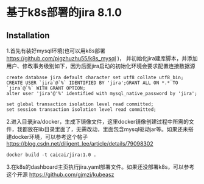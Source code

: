 # 基于k8s部署的jira 8.1.0



## Installation 

1.首先有装好mysql环境(也可以用k8s部署 https://github.com/pigzhuzhu55/k8s_mysql )， 并初始化jira建库脚本，并添加用户、修改事务级别如下，因为后面jira启动的初始化环境会要求配置连接数据源

```mysql
create database jira default character set utf8 collate utf8_bin;
CREATE USER `jira`@`%` IDENTIFIED BY 'jira';GRANT ALL ON *.* TO `jira`@`%` WITH GRANT OPTION;
alter user 'jira'@'%' identified with mysql_native_password by 'jira';

set global transaction isolation level read committed;
set session transaction isolation level read committed;
```

2.进入目录jira/docker，生成下镜像文件，这里docker镜像创建过程中所需的文件，我都放在lib目录里面了，无需改动，里面包含mysql驱动jar等。如果还未搭建docker环境，可以参考这个帖子 https://blog.csdn.net/diligent_lee/article/details/79098302

```
docker build -t caicai/jira:1.0 .
```

3.在k8s的dashboard主页执行jira.yaml部署文件。如果还没部署k8s，可以参考这个开源 https://github.com/gjmzj/kubeasz
